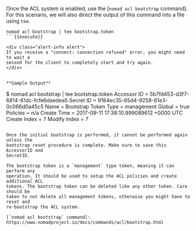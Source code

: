 <style type="text/css">
  .lang-screenshot { -webkit-touch-callout: none; -webkit-user-select: none; -khtml-user-select: none; -moz-user-select: none; -ms-user-select: none; user-select: none; }
  .alert { position: relative; padding: .75rem 1.25rem; margin-bottom: 1rem; border: 1px solid transparent; border-radius: .25rem; }
  .alert-info    { color: #0c5460; background-color: #d1ecf1; border-color: #bee5eb; }
</style>

Once the ACL system is enabled, use the [`nomad acl bootstrap` command]. For
this scenario, we will also direct the output of this command into a file using
`tee`.

```shell
nomad acl bootstrap | tee bootstrap.token
```{{execute}}

<div class="alert-info alert">
If you receive a "connect: connection refused" error, you might need to wait a
second for the client to completely start and try again.
</div>


**Sample Output**

```
$ nomad acl bootstrap | tee bootstrap.token
Accessor ID  = 5b7fd453-d3f7-6814-81dc-fcfe6daedea5
Secret ID    = 9184ec35-65d4-9258-61e3-0c066d0a45c5
Name         = Bootstrap Token
Type         = management
Global       = true
Policies     = n/a
Create Time  = 2017-09-11 17:38:10.999089612 +0000 UTC
Create Index = 7
Modify Index = 7
```

Once the initial bootstrap is performed, it cannot be performed again unless the
bootstrap reset procedure is complete. Make sure to save this AccessorID and 
SecretID.

The bootstrap token is a `management` type token, meaning it can perform any
operation. It should be used to setup the ACL policies and create additional ACL
tokens. The bootstrap token can be deleted like any other token. Care should be
taken to not delete all management tokens, otherwise you might have to reset and
re-bootstrap the ACL system.

[`nomad acl bootstrap` command]: https://www.nomadproject.io/docs/commands/acl/bootstrap.html
